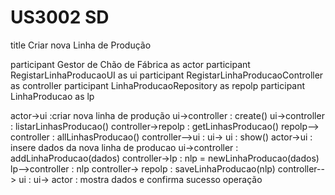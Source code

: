 # US3002 SD
title Criar nova Linha de Produção

participant Gestor de Chão de Fábrica as actor
participant RegistarLinhaProducaoUI as ui
participant RegistarLinhaProducaoController as controller
participant LinhaProducaoRepository as repolp
participant LinhaProducao as lp


actor->ui :criar nova linha de produção
ui->controller : create()
ui->controller : listarLinhasProducao()
controller->repolp : getLinhasProducao()
repolp--> controller : allLinhasProducao()
controller-->ui : 
ui-> ui : show()
actor->ui :  insere dados da nova linha de producao
ui->controller : addLinhaProducao(dados)
controller->lp : nlp = newLinhaProducao(dados)
lp-->controller : nlp
controller-> repolp : saveLinhaProducao(nlp)
controller--> ui : 
ui-> actor : mostra dados e confirma sucesso operação